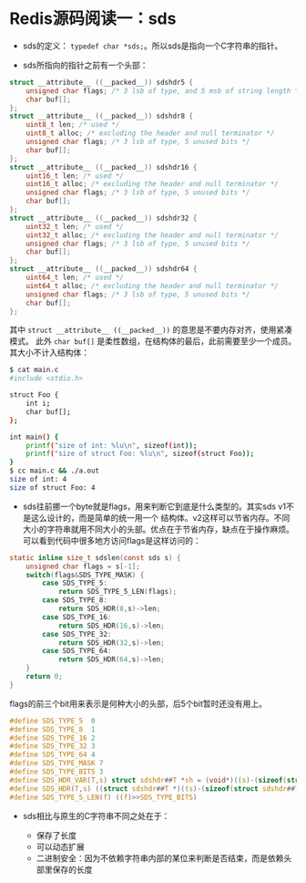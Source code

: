 # Redis源码阅读一：sds

- sds的定义： `typedef char *sds;`。所以sds是指向一个C字符串的指针。

- sds所指向的指针之前有一个头部：

```c
struct __attribute__ ((__packed__)) sdshdr5 {
    unsigned char flags; /* 3 lsb of type, and 5 msb of string length */
    char buf[];
};
struct __attribute__ ((__packed__)) sdshdr8 {
    uint8_t len; /* used */
    uint8_t alloc; /* excluding the header and null terminator */
    unsigned char flags; /* 3 lsb of type, 5 unused bits */
    char buf[];
};
struct __attribute__ ((__packed__)) sdshdr16 {
    uint16_t len; /* used */
    uint16_t alloc; /* excluding the header and null terminator */
    unsigned char flags; /* 3 lsb of type, 5 unused bits */
    char buf[];
};
struct __attribute__ ((__packed__)) sdshdr32 {
    uint32_t len; /* used */
    uint32_t alloc; /* excluding the header and null terminator */
    unsigned char flags; /* 3 lsb of type, 5 unused bits */
    char buf[];
};
struct __attribute__ ((__packed__)) sdshdr64 {
    uint64_t len; /* used */
    uint64_t alloc; /* excluding the header and null terminator */
    unsigned char flags; /* 3 lsb of type, 5 unused bits */
    char buf[];
};
```

其中 `struct __attribute__ ((__packed__))` 的意思是不要内存对齐，使用紧凑模式。
此外 `char buf[]` 是柔性数组，在结构体的最后，此前需要至少一个成员。其大小不计入结构体：

```bash
$ cat main.c 
#include <stdio.h>

struct Foo {
    int i;
    char buf[];
};

int main() {
    printf("size of int: %lu\n", sizeof(int));
    printf("size of struct Foo: %lu\n", sizeof(struct Foo));
}
$ cc main.c && ./a.out 
size of int: 4
size of struct Foo: 4
```

- sds往前挪一个byte就是flags，用来判断它到底是什么类型的。其实sds v1不是这么设计的，而是简单的统一用一个
结构体。v2这样可以节省内存。不同大小的字符串就用不同大小的头部。优点在于节省内存，缺点在于操作麻烦。
可以看到代码中很多地方访问flags是这样访问的：

```c
static inline size_t sdslen(const sds s) {
    unsigned char flags = s[-1];
    switch(flags&SDS_TYPE_MASK) {
        case SDS_TYPE_5:
            return SDS_TYPE_5_LEN(flags);
        case SDS_TYPE_8:
            return SDS_HDR(8,s)->len;
        case SDS_TYPE_16:
            return SDS_HDR(16,s)->len;
        case SDS_TYPE_32:
            return SDS_HDR(32,s)->len;
        case SDS_TYPE_64:
            return SDS_HDR(64,s)->len;
    }
    return 0;
}
```

flags的前三个bit用来表示是何种大小的头部，后5个bit暂时还没有用上。

```c
#define SDS_TYPE_5  0
#define SDS_TYPE_8  1
#define SDS_TYPE_16 2
#define SDS_TYPE_32 3
#define SDS_TYPE_64 4
#define SDS_TYPE_MASK 7
#define SDS_TYPE_BITS 3
#define SDS_HDR_VAR(T,s) struct sdshdr##T *sh = (void*)((s)-(sizeof(struct sdshdr##T)));
#define SDS_HDR(T,s) ((struct sdshdr##T *)((s)-(sizeof(struct sdshdr##T))))
#define SDS_TYPE_5_LEN(f) ((f)>>SDS_TYPE_BITS)
```

- sds相比与原生的C字符串不同之处在于：

    - 保存了长度
    - 可以动态扩展
    - 二进制安全：因为不依赖字符串内部的某位来判断是否结束，而是依赖头部里保存的长度
